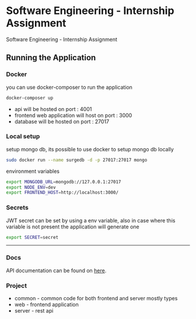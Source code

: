 # Software Engineering - Internship Assignment

Software Engineering - Internship Assignment 

## Running the Application

### Docker

you can use docker-composer to run the application

```bash
docker-composer up
```
- api will be hosted on port : 4001
- frontend web application will host on port : 3000
- database will be hosted on port : 27017


### Local setup

setup mongo db, its possible to use docker to setup mongo db locally

```bash
sudo docker run --name surgedb -d -p 27017:27017 mongo
```
environment variables

```bash
export MONGODB_URL=mongodb://127.0.0.1:27017
export NODE_ENV=dev
export FRONTEND_HOST=http://localhost:3000/
```

### Secrets

JWT secret can be set by using a env variable, also in case where this variable is not present the application
will generate one 

```bash
export SECRET=secret
```

---

### Docs

API documentation can be found on [here](https://documenter.getpostman.com/view/15892759/UzJJucyC#2ad25e08-7d99-4841-a68e-4d5d39438308).

### Project

- common - common code for both frontend and server mostly types
- web - frontend application
- server - rest api
